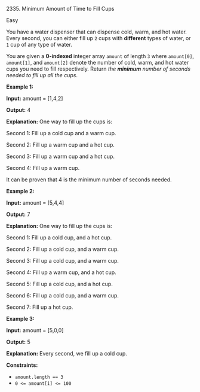 2335\. Minimum Amount of Time to Fill Cups

Easy

You have a water dispenser that can dispense cold, warm, and hot water. Every second, you can either fill up `2` cups with **different** types of water, or `1` cup of any type of water.

You are given a **0-indexed** integer array `amount` of length `3` where `amount[0]`, `amount[1]`, and `amount[2]` denote the number of cold, warm, and hot water cups you need to fill respectively. Return _the **minimum** number of seconds needed to fill up all the cups_.

**Example 1:**

**Input:** amount = [1,4,2]

**Output:** 4

**Explanation:** One way to fill up the cups is:

Second 1: Fill up a cold cup and a warm cup.

Second 2: Fill up a warm cup and a hot cup.

Second 3: Fill up a warm cup and a hot cup.

Second 4: Fill up a warm cup.

It can be proven that 4 is the minimum number of seconds needed.

**Example 2:**

**Input:** amount = [5,4,4]

**Output:** 7

**Explanation:** One way to fill up the cups is:

Second 1: Fill up a cold cup, and a hot cup.

Second 2: Fill up a cold cup, and a warm cup.

Second 3: Fill up a cold cup, and a warm cup.

Second 4: Fill up a warm cup, and a hot cup.

Second 5: Fill up a cold cup, and a hot cup.

Second 6: Fill up a cold cup, and a warm cup.

Second 7: Fill up a hot cup.

**Example 3:**

**Input:** amount = [5,0,0]

**Output:** 5

**Explanation:** Every second, we fill up a cold cup.

**Constraints:**

*   `amount.length == 3`
*   `0 <= amount[i] <= 100`